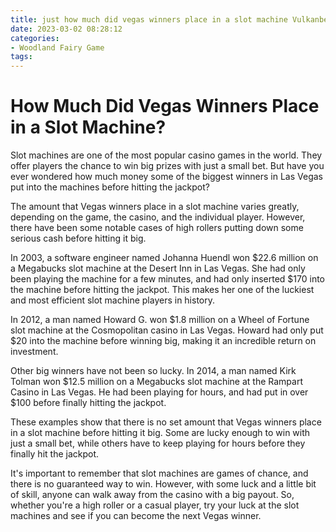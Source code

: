 ```yaml
---
title: just how much did vegas winners place in a slot machine Vulkanbet
date: 2023-03-02 08:28:12
categories:
- Woodland Fairy Game
tags:
---
```

# How Much Did Vegas Winners Place in a Slot Machine?

Slot machines are one of the most popular casino games in the world. They offer players the chance to win big prizes with just a small bet. But have you ever wondered how much money some of the biggest winners in Las Vegas put into the machines before hitting the jackpot?

The amount that Vegas winners place in a slot machine varies greatly, depending on the game, the casino, and the individual player. However, there have been some notable cases of high rollers putting down some serious cash before hitting it big.

In 2003, a software engineer named Johanna Huendl won $22.6 million on a Megabucks slot machine at the Desert Inn in Las Vegas. She had only been playing the machine for a few minutes, and had only inserted $170 into the machine before hitting the jackpot. This makes her one of the luckiest and most efficient slot machine players in history.

In 2012, a man named Howard G. won $1.8 million on a Wheel of Fortune slot machine at the Cosmopolitan casino in Las Vegas. Howard had only put $20 into the machine before winning big, making it an incredible return on investment.

Other big winners have not been so lucky. In 2014, a man named Kirk Tolman won $12.5 million on a Megabucks slot machine at the Rampart Casino in Las Vegas. He had been playing for hours, and had put in over $100 before finally hitting the jackpot.

These examples show that there is no set amount that Vegas winners place in a slot machine before hitting it big. Some are lucky enough to win with just a small bet, while others have to keep playing for hours before they finally hit the jackpot.

It's important to remember that slot machines are games of chance, and there is no guaranteed way to win. However, with some luck and a little bit of skill, anyone can walk away from the casino with a big payout. So, whether you're a high roller or a casual player, try your luck at the slot machines and see if you can become the next Vegas winner.